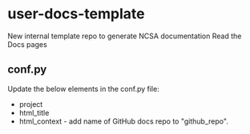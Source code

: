 # user-docs-template
New internal template repo to generate NCSA documentation Read the Docs pages

## conf.py

Update the below elements in the conf.py file:

- project
- html_title
- html_context - add name of GitHub docs repo to "github_repo".
